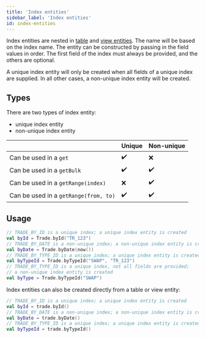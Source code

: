 ```yaml
---
title: 'Index entities'
sidebar_label: 'Index entities'
id: index-entities
---
```




Index entities are nested in [table](/database/data-types/table-entities/) and [view entities](/database/data-types/views-entities/). The name will be based on the index name. The entity can be constructed by passing in the field values in order. The first field of the index must always be provided, and the others are optional.

A unique index entity will only be created when all fields of a unique index are supplied. In all other cases, a non-unique index entity will be created.

## Types

There are two types of index entity:

- unique index entity
- non-unique index entity

|  | Unique | Non-unique |
| --- | --- | --- |
| Can be used in a `get` | ✔️ | ❌ |
| Can be used in a `getBulk` | ✔️ | ✔️ |
| Can be used in a `getRange(index)` | ❌ | ✔️ |
| Can be used in a `getRange(from, to)` | ✔️ | ✔️ |

## Usage

```kotlin
// TRADE_BY_ID is a unique index; a unique index entity is created
val byId = Trade.byId("TR_123")
// TRADE_BY_DATE is a non-unique index; a non-unique index entity is created
val byDate = Trade.byDate(now())
// TRADE_BY_TYPE_ID is a unique index; a unique index entity is created
val byTypeId = Trade.byTypeId("SWAP", "TR_123")
// TRADE_BY_TYPE_ID is a unique index, not all fields are provided;
// a non-unique index entity is created
val byType = Trade.byTypeId("SWAP")
```

Index entities can also be created directly from a table or view entity:

```kotlin
// TRADE_BY_ID is a unique index; a unique index entity is created
val byId = trade.byId()
// TRADE_BY_DATE is a non-unique index; a non-unique index entity is created
val byDate = trade.byDate()
// TRADE_BY_TYPE_ID is a unique index; a unique index entity is created
val byTypeId = trade.byTypeId()
```
